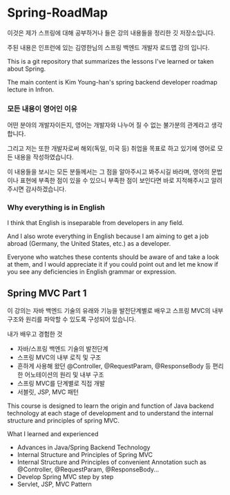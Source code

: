 # Spring-RoadMap

이것은 제가 스프링에 대해 공부하거나 들은 강의 내용들을 정리한 깃 저장소입니다.

주된 내용은 인프런에 있는 김영한님의 스프링 백엔드 개발자 로드맵 강의 입니다.


This is a git repository that summarizes the lessons I've learned or taken about Spring.

The main content is Kim Young-han's spring backend developer roadmap lecture in Infron.

### 모든 내용이 영어인 이유
어떤 분야의 개발자이든지, 영어는 개발자와 나누어 질 수 없는 불가분의 관계라고 생각합니다.

그리고 저는 또한 개발자로써 해외(독일, 미국 등) 취업을 목표로 하고 있기에 영어로 모든 내용을 작성하였습니다.

이 내용들을 보시는 모든 분들께서는 그 점을 알아주시고 봐주시길 바라며, 영어의 문법이나 표현에 부족한 점이 있을 수 있으니 부족한 점이 보인다면 바로 지적해주시고 알려주시면 감사하겠습니다.


### Why everything is in English
I think that English is inseparable from developers in any field.

And I also wrote everything in English because I am aiming to get a job abroad (Germany, the United States, etc.) as a developer.

Everyone who watches these contents should be aware of and take a look at them, and I would appreciate it if you could point out and let me know if you see any deficiencies in English grammar or expression.

## Spring MVC Part 1
이 강의는 자바 백엔드 기술의 유래와 기능을 발전단계별로 배우고 스프링 MVC의 내부 구조와 원리를 파악할 수 있도록 구성되어 있습니다.

내가 배우고 경험한 것
- 자바/스프링 백엔드 기술의 발전단계
- 스프링 MVC의 내부 로직 및 구조
- 흔하게 사용해 왔던 @Controller, @RequestParam, @ResponseBody 등 편리한 어노테이션의 원리 및 내부 구조
- 스프링 MVC를 단계별로 직접 개발
- 서블릿, JSP, MVC 패턴

This course is designed to learn the origin and function of Java backend technology at each stage of development and to understand the internal structure and principles of spring MVC.

What I learned and experienced
- Advances in Java/Spring Backend Technology
- Internal Structure and Principles of Spring MVC
- Internal Structure and Principles of convenient Annotation such as @Controller, @RequestParam, @ResponseBody...
- Develop Spring MVC step by step
- Servlet, JSP, MVC Pattern

